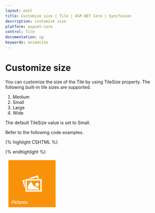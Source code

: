 ```yaml
---
layout: post
title: Customize size | Tile | ASP.NET Core | Syncfusion
description: customize size
platform: aspnet-core
control: Tile
documentation: ug
keywords: animation
---
```


# Customize size

You can customize the size of the Tile by using TileSize property. The following built-in tile sizes are supported.

1. Medium
2. Small
3. Large
4. Wide

The default TileSize value is set to Small.

Refer to the following code examples.

{% highlight CSHTML %}





<ej-tile id="tile" image-position="@TileImagePosition.Center" tile-size="@TileSize.Medium" image-url="../images/tile/windows/pictures.png" text="Pictures">
</ej-tile>



{% endhighlight %}


![](Customize-size_images/Customize-size_img1.png)



